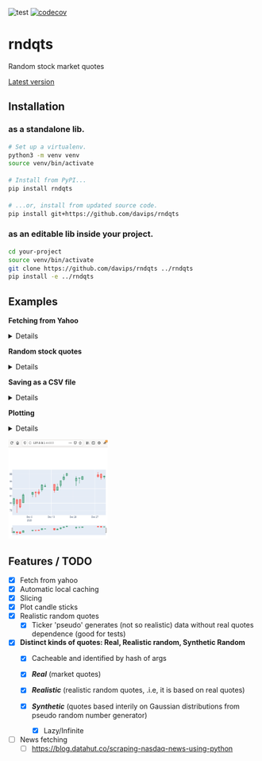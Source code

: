 ![test](https://github.com/davips/rndqts/workflows/test/badge.svg)
[![codecov](https://codecov.io/gh/davips/rndqts/branch/main/graph/badge.svg)](https://codecov.io/gh/davips/rndqts)

# rndqts
Random stock market quotes

[Latest version](https://github.com/davips/rndqts)

## Installation
### as a standalone lib.
```bash
# Set up a virtualenv. 
python3 -m venv venv
source venv/bin/activate

# Install from PyPI...
pip install rndqts

# ...or, install from updated source code.
pip install git+https://github.com/davips/rndqts
```

### as an editable lib inside your project.
```bash
cd your-project
source venv/bin/activate
git clone https://github.com/davips/rndqts ../rndqts
pip install -e ../rndqts
```

## Examples

**Fetching from Yahoo**
<details>
<p>

```python3
from rndqts import Real

print(Real("VALE3.sa").data)
"""
                 Open       High        Low      Close    Volume
Date                                                            
2020-12-01  79.830002  81.500000  79.250000  81.250000  61441200
2020-12-02  80.900002  81.250000  77.309998  79.839996  53703300
2020-12-03  81.000000  81.050003  78.610001  78.959999  35158600
2020-12-04  80.099998  82.680000  80.099998  82.269997  38441000
2020-12-07  82.419998  82.989998  81.669998  82.949997  27398500
2020-12-08  82.970001  83.300003  81.660004  82.900002  28598800
2020-12-09  83.099998  83.830002  82.220001  82.699997  26938500
2020-12-10  83.650002  85.220001  83.199997  85.000000  41230700
2020-12-11  84.620003  85.279999  84.400002  84.760002  17825100
2020-12-14  85.199997  85.220001  82.949997  83.550003  20931700
2020-12-15  83.550003  85.379997  83.550003  84.500000  18762800
2020-12-16  84.900002  86.230003  84.360001  86.220001  23038300
2020-12-17  86.500000  87.949997  86.169998  87.199997  21367800
2020-12-18  87.620003  88.349998  87.430000  88.190002  13534400
2020-12-21  86.150002  87.400002  84.779999  86.860001  31877300
2020-12-22  86.860001  86.989998  85.430000  86.940002  23157000
2020-12-23  86.529999  87.529999  86.400002  87.360001  17710200
2020-12-28  87.790001  88.580002  87.080002  87.309998  26001300
2020-12-29  87.970001  88.199997  86.510002  87.070000  19727500
2020-12-30  87.190002  87.589996  86.650002  87.449997  30102700
"""
```


</p>
</details>

**Random stock quotes**
<details>
<p>

```python3
from rndqts import Realistic
from rndqts import Real

# Real quotes to fetch from Yahoo.
r1 = Real("PETR4.sa")
r2 = Real("CSNA3.sa")
r3 = Real("VALE3.sa")
r4 = Real("USIM5.sa")

# Generating random quotes.
print(Realistic([r1, r2, r3, r4]).data)
"""
        Open    High     Low   Close  Volume
Date                                        
0      99.00   99.91   98.32   99.18   12499
1     112.18  121.43  112.18  109.59   15623
2     111.38  114.11  107.45  111.46   11805
3     110.42  111.39  109.03  110.30   10416
4     111.11  111.40  110.25  110.61   13019
...      ...     ...     ...     ...     ...
147    92.82   94.06   92.82   92.82       5
148    93.67   96.21   93.65   94.16       5
149    92.54   96.34   91.04   93.43       7
150    97.06  101.07   95.33   96.71       7
151   100.05  107.92  100.05  100.05       9

[152 rows x 5 columns]
"""
```


</p>
</details>

**Saving as a CSV file**
<details>
<p>

```python3
from rndqts import Real

Real("VALE3.sa").data.to_csv("/tmp/myfile.csv")


```


</p>
</details>

**Plotting**
<details>
<p>

```python3
from rndqts import Real

Real("VALE3.sa").plot()
"""
Fetching VALE3.sa ...
[*********************100%***********************]  1 of 1 completed
"""

```


</p>
</details>

<p><a href="https://github.com/davips/rndqts/blob/main/examples/plotvale3.png">
<img src="examples/plotvale3.png" alt="Output as a browser window" width="200" height="200">
</a></p>


## Features / TODO

* [x] Fetch from yahoo
* [x] Automatic local caching
* [x] Slicing
* [x] Plot candle sticks
* [x] Realistic random quotes
  * [x] Ticker 'pseudo' generates (not so realistic) data without real quotes dependence (good for tests)

* [x] **Distinct kinds of quotes: Real, Realistic random, Synthetic Random**
  * [x] Cacheable and identified by hash of args
  
  * [x] ***Real*** (market quotes)
  * [x] ***Realistic*** (realistic random quotes, .i.e, it is based on real quotes)
  * [x] ***Synthetic*** (quotes based interily on Gaussian distributions from pseudo random number generator)
    * [x] Lazy/Infinite

* [ ] News fetching
    * [ ] https://blog.datahut.co/scraping-nasdaq-news-using-python
